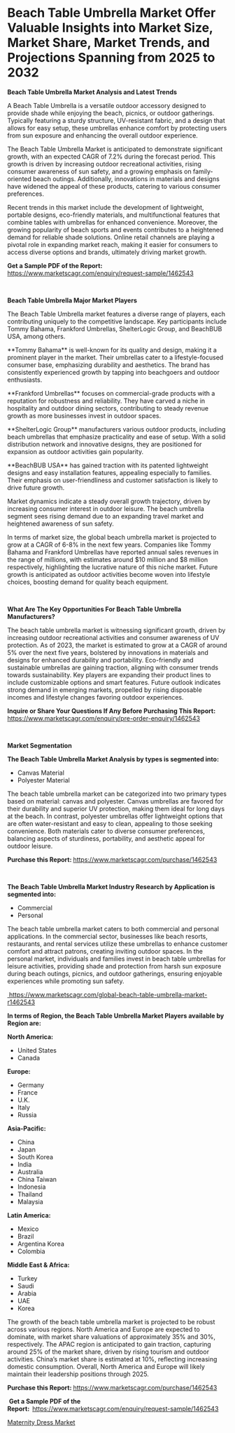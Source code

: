 <p><h1>Beach Table Umbrella Market Offer Valuable Insights into Market Size, Market Share, Market Trends, and Projections Spanning from 2025 to 2032</h1></p><p><strong>Beach Table Umbrella Market Analysis and Latest Trends</strong></p>
<p><p>A Beach Table Umbrella is a versatile outdoor accessory designed to provide shade while enjoying the beach, picnics, or outdoor gatherings. Typically featuring a sturdy structure, UV-resistant fabric, and a design that allows for easy setup, these umbrellas enhance comfort by protecting users from sun exposure and enhancing the overall outdoor experience.</p><p>The Beach Table Umbrella Market is anticipated to demonstrate significant growth, with an expected CAGR of 7.2% during the forecast period. This growth is driven by increasing outdoor recreational activities, rising consumer awareness of sun safety, and a growing emphasis on family-oriented beach outings. Additionally, innovations in materials and designs have widened the appeal of these products, catering to various consumer preferences.</p><p>Recent trends in this market include the development of lightweight, portable designs, eco-friendly materials, and multifunctional features that combine tables with umbrellas for enhanced convenience. Moreover, the growing popularity of beach sports and events contributes to a heightened demand for reliable shade solutions. Online retail channels are playing a pivotal role in expanding market reach, making it easier for consumers to access diverse options and brands, ultimately driving market growth.</p></p>
<p><strong>Get a Sample PDF of the Report:&nbsp;</strong> <a href="https://www.marketscagr.com/enquiry/request-sample/1462543?utm_campaign=2383&utm_medium=2&utm_source=Github&utm_content=ia&utm_term=04042025&utm_id=beach-table-umbrella">https://www.marketscagr.com/enquiry/request-sample/1462543</a></p>
<p>&nbsp;</p>
<p><strong>Beach Table Umbrella Major Market Players</strong></p>
<p><p>The Beach Table Umbrella market features a diverse range of players, each contributing uniquely to the competitive landscape. Key participants include Tommy Bahama, Frankford Umbrellas, ShelterLogic Group, and BeachBUB USA, among others.</p><p>**Tommy Bahama** is well-known for its quality and design, making it a prominent player in the market. Their umbrellas cater to a lifestyle-focused consumer base, emphasizing durability and aesthetics. The brand has consistently experienced growth by tapping into beachgoers and outdoor enthusiasts. </p><p>**Frankford Umbrellas** focuses on commercial-grade products with a reputation for robustness and reliability. They have carved a niche in hospitality and outdoor dining sectors, contributing to steady revenue growth as more businesses invest in outdoor spaces. </p><p>**ShelterLogic Group** manufacturers various outdoor products, including beach umbrellas that emphasize practicality and ease of setup. With a solid distribution network and innovative designs, they are positioned for expansion as outdoor activities gain popularity. </p><p>**BeachBUB USA** has gained traction with its patented lightweight designs and easy installation features, appealing especially to families. Their emphasis on user-friendliness and customer satisfaction is likely to drive future growth. </p><p>Market dynamics indicate a steady overall growth trajectory, driven by increasing consumer interest in outdoor leisure. The beach umbrella segment sees rising demand due to an expanding travel market and heightened awareness of sun safety.</p><p>In terms of market size, the global beach umbrella market is projected to grow at a CAGR of 6-8% in the next few years. Companies like Tommy Bahama and Frankford Umbrellas have reported annual sales revenues in the range of millions, with estimates around $10 million and $8 million respectively, highlighting the lucrative nature of this niche market. Future growth is anticipated as outdoor activities become woven into lifestyle choices, boosting demand for quality beach equipment.</p></p>
<p>&nbsp;</p>
<p><strong>What Are The Key Opportunities For Beach Table Umbrella Manufacturers?</strong></p>
<p><p>The beach table umbrella market is witnessing significant growth, driven by increasing outdoor recreational activities and consumer awareness of UV protection. As of 2023, the market is estimated to grow at a CAGR of around 5% over the next five years, bolstered by innovations in materials and designs for enhanced durability and portability. Eco-friendly and sustainable umbrellas are gaining traction, aligning with consumer trends towards sustainability. Key players are expanding their product lines to include customizable options and smart features. Future outlook indicates strong demand in emerging markets, propelled by rising disposable incomes and lifestyle changes favoring outdoor experiences.</p></p>
<p><strong>Inquire or Share Your Questions If Any Before Purchasing This Report:</strong> <a href="https://www.marketscagr.com/enquiry/pre-order-enquiry/1462543?utm_campaign=2383&utm_medium=2&utm_source=Github&utm_content=ia&utm_term=04042025&utm_id=beach-table-umbrella">https://www.marketscagr.com/enquiry/pre-order-enquiry/1462543</a></p>
<p>&nbsp;</p>
<p><strong>Market Segmentation</strong></p>
<p><strong>The Beach Table Umbrella Market Analysis by types is segmented into:</strong></p>
<p><ul><li>Canvas Material</li><li>Polyester Material</li></ul></p>
<p><p>The beach table umbrella market can be categorized into two primary types based on material: canvas and polyester. Canvas umbrellas are favored for their durability and superior UV protection, making them ideal for long days at the beach. In contrast, polyester umbrellas offer lightweight options that are often water-resistant and easy to clean, appealing to those seeking convenience. Both materials cater to diverse consumer preferences, balancing aspects of sturdiness, portability, and aesthetic appeal for outdoor leisure.</p></p>
<p><strong>Purchase this Report:&nbsp;</strong><a href="https://www.marketscagr.com/purchase/1462543?utm_campaign=2383&utm_medium=2&utm_source=Github&utm_content=ia&utm_term=04042025&utm_id=beach-table-umbrella">https://www.marketscagr.com/purchase/1462543</a></p>
<p>&nbsp;</p>
<p><strong>The Beach Table Umbrella Market Industry Research by Application is segmented into:</strong></p>
<p><ul><li>Commercial</li><li>Personal</li></ul></p>
<p><p>The beach table umbrella market caters to both commercial and personal applications. In the commercial sector, businesses like beach resorts, restaurants, and rental services utilize these umbrellas to enhance customer comfort and attract patrons, creating inviting outdoor spaces. In the personal market, individuals and families invest in beach table umbrellas for leisure activities, providing shade and protection from harsh sun exposure during beach outings, picnics, and outdoor gatherings, ensuring enjoyable experiences while promoting sun safety.</p></p>
<p><a href="https://www.marketscagr.com/global-beach-table-umbrella-market-r1462543?utm_campaign=2383&utm_medium=2&utm_source=Github&utm_content=ia&utm_term=04042025&utm_id=beach-table-umbrella">&nbsp;https://www.marketscagr.com/global-beach-table-umbrella-market-r1462543</a></p>
<p><strong>In terms of Region, the Beach Table Umbrella Market Players available by Region are:</strong></p>
<p>
    <p> <strong> North America: </strong>
        <ul>
            <li>United States</li>
            <li>Canada</li>
        </ul>
        </p> 
    <p> <strong> Europe: </strong>
        <ul>
            <li>Germany</li>
            <li>France</li>
            <li>U.K.</li>
            <li>Italy</li>
            <li>Russia</li>
        </ul>
        </p> 
    <p> <strong> Asia-Pacific: </strong>
        <ul>
            <li>China</li>
            <li>Japan</li>
            <li>South Korea</li>
            <li>India</li>
            <li>Australia</li>
            <li>China Taiwan</li>
            <li>Indonesia</li>
            <li>Thailand</li>
            <li>Malaysia</li>
        </ul>
        </p> 
    <p> <strong> Latin America: </strong>
        <ul>
            <li>Mexico</li>
            <li>Brazil</li>
            <li>Argentina Korea</li>
            <li>Colombia</li>
        </ul>
        </p> 
    <p> <strong> Middle East & Africa: </strong>
        <ul>
            <li>Turkey</li>
            <li>Saudi</li>
            <li>Arabia</li>
            <li>UAE</li>
            <li>Korea</li>
        </ul>
    </p>
    </p>
<p><p>The growth of the beach table umbrella market is projected to be robust across various regions. North America and Europe are expected to dominate, with market share valuations of approximately 35% and 30%, respectively. The APAC region is anticipated to gain traction, capturing around 25% of the market share, driven by rising tourism and outdoor activities. China’s market share is estimated at 10%, reflecting increasing domestic consumption. Overall, North America and Europe will likely maintain their leadership positions through 2025.</p></p>
<p><strong>Purchase this Report: </strong><a href="https://www.marketscagr.com/purchase/1462543?utm_campaign=2383&utm_medium=2&utm_source=Github&utm_content=ia&utm_term=04042025&utm_id=beach-table-umbrella">https://www.marketscagr.com/purchase/1462543</a></p>
<p>&nbsp;<strong>Get a Sample PDF of the Report:&nbsp;&nbsp;</strong><a href="https://www.marketscagr.com/enquiry/request-sample/1462543?utm_campaign=2383&utm_medium=2&utm_source=Github&utm_content=ia&utm_term=04042025&utm_id=beach-table-umbrella">https://www.marketscagr.com/enquiry/request-sample/1462543</a></p>
<p><strong></strong></p>
<p><p><a href="https://github.com/rileymgdorcas/Market-Research-Report-List-1/blob/main/maternity-dress-market.md?utm_campaign=2383&utm_medium=2&utm_source=Github&utm_content=ia&utm_term=04042025&utm_id=beach-table-umbrella">Maternity Dress Market</a></p></p>